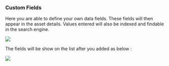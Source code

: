 ### Custom Fields

Here you are able to define your own data fields. These fields will then appear in the asset details. Values entered will also be indexed and findable in the search engine.

![](http://demo.padma.razuna.org/index.cfm?fa=c.serve_file&type=img&file_id=5E8DF9EF7D45496483BFA876AEDCA06E&v=o)

The fields will be show on the list after you added as below :

![](http://demo.padma.razuna.org/index.cfm?fa=c.serve_file&type=img&file_id=3F3AE0159A4142A9A15E41EE946ED0A9&v=o)